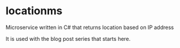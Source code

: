 # locationms
Microservice written in C# that returns location based on IP address

It is used with the blog post series that starts here.